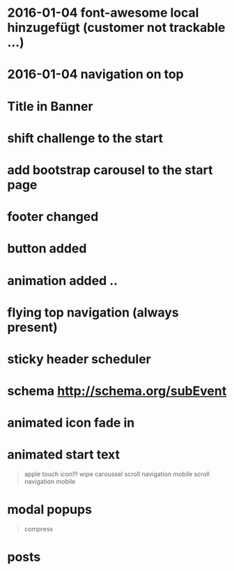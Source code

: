 # 2016-01-04 font-awesome local hinzugefügt (customer not trackable ...)
# 2016-01-04 navigation on top
# Title in Banner
# shift challenge to the start
# add bootstrap carousel to the start page
# footer changed   
# button added
# animation added ..
# flying top navigation (always present)
# sticky header scheduler
# schema http://schema.org/subEvent
# animated icon fade in
# animated start text 
> apple touch icon!!!
> wipe caroussel
> scroll navigation mobile scroll navigation mobile
# modal popups 
> compress
# posts
